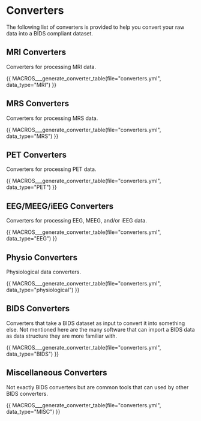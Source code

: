 # Converters

The following list of converters is provided to help you convert your raw data
into a BIDS compliant dataset.

## MRI Converters

Converters for processing MRI data.

{{ MACROS___generate_converter_table(file="converters.yml", data_type="MRI") }}

## MRS Converters

Converters for processing MRS data.

{{ MACROS___generate_converter_table(file="converters.yml", data_type="MRS") }}

## PET Converters

Converters for processing PET data.

{{ MACROS___generate_converter_table(file="converters.yml", data_type="PET") }}

## EEG/MEEG/iEEG Converters

Converters for processing EEG, MEEG, and/or iEEG data.

{{ MACROS___generate_converter_table(file="converters.yml", data_type="EEG") }}

## Physio Converters

Physiological data converters.

{{ MACROS___generate_converter_table(file="converters.yml", data_type="physiological") }}

## BIDS Converters

Converters that take a BIDS dataset as input to convert it into something else.
Not mentioned here are the many software that can import a BIDS data as data
structure they are more familiar with.

{{ MACROS___generate_converter_table(file="converters.yml", data_type="BIDS") }}

## Miscellaneous Converters

Not exactly BIDS converters but are common tools that can used by other BIDS
converters.

{{ MACROS___generate_converter_table(file="converters.yml", data_type="MISC") }}

